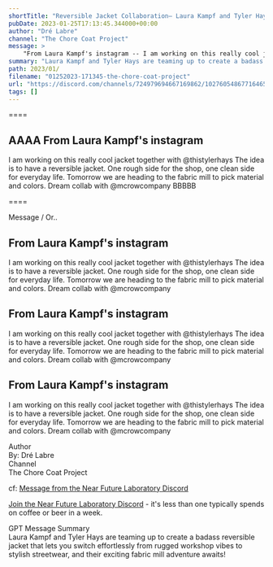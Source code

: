 ```yaml
---
shortTitle: "Reversible Jacket Collaboration— Laura Kampf and Tyler Hays Unveil their Dream Creation!"
pubDate: 2023-01-25T17:13:45.344000+00:00
author: "Dré Labre"
channel: "The Chore Coat Project"
message: >
    "From Laura Kampf's instagram -- I am working on this really cool jacket together with @thistylerhays The idea is to have a reversible jacket. One rough side for the shop, one clean side for everyday life. Tomorrow we are heading to the fabric mill to pick material and colors. Dream collab with @mcrowcompany"
summary: "Laura Kampf and Tyler Hays are teaming up to create a badass reversible jacket that lets you switch effortlessly from rugged workshop vibes to stylish streetwear, and their exciting fabric mill adventure awaits!"
path: 2023/01/
filename: "01252023-171345-the-chore-coat-project"
url: "https://discord.com/channels/724979694667169862/1027605486771646564/1067854805206302740"
tags: []
---
```

====

AAAA From Laura Kampf's instagram
--
I am working on this really cool jacket together with @thistylerhays
The idea is to have a reversible jacket. One rough side for the shop, one clean side for everyday life.
Tomorrow we are heading to the fabric mill to pick material and colors.
Dream collab with @mcrowcompany BBBBB

====
<div class="metadata-title-header pt-3 pb-3 pl-2">Message / Or..</div>    
<div class="human-content-container">  

From Laura Kampf's instagram
--
I am working on this really cool jacket together with @thistylerhays
The idea is to have a reversible jacket. One rough side for the shop, one clean side for everyday life.
Tomorrow we are heading to the fabric mill to pick material and colors.
Dream collab with @mcrowcompany



From Laura Kampf's instagram
--
I am working on this really cool jacket together with @thistylerhays
The idea is to have a reversible jacket. One rough side for the shop, one clean side for everyday life.
Tomorrow we are heading to the fabric mill to pick material and colors.
Dream collab with @mcrowcompany

</div>

<div class="bg-blue-300 p-4 rounded-md mb-4">

From Laura Kampf's instagram
--
I am working on this really cool jacket together with @thistylerhays
The idea is to have a reversible jacket. One rough side for the shop, one clean side for everyday life.
Tomorrow we are heading to the fabric mill to pick material and colors.
Dream collab with @mcrowcompany

</div>

<div class="metadata-title-header pt-3 pb-3 pl-2">Author</div>    
<div class="bg-gray-200 p-4 rounded-md mb-4">   
By: Dré Labre
</div>

<div class="metadata-title-header pt-3 pb-3 pl-2">Channel</div>    
<div class="bg-gray-200 p-4 rounded-md mb-4">   
The Chore Coat Project</span>
</div>

cf: <a href="">Message from the Near Future Laboratory Discord</a>

<a href="">Join the Near Future Laboratory Discord</a> - it's less than one typically spends on coffee or beer in a week. 

<div class="metadata-title-header pt-3 pb-3 pl-2">GPT Message Summary</div>    
<div class="robot-content-container">
Laura Kampf and Tyler Hays are teaming up to create a badass reversible jacket that lets you switch effortlessly from rugged workshop vibes to stylish streetwear, and their exciting fabric mill adventure awaits!
</div>
</div>

